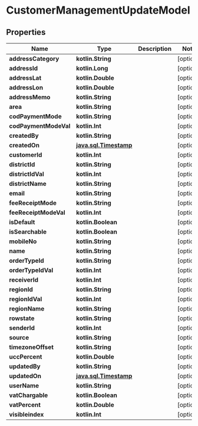 
# CustomerManagementUpdateModel

## Properties
Name | Type | Description | Notes
------------ | ------------- | ------------- | -------------
**addressCategory** | **kotlin.String** |  |  [optional]
**addressId** | **kotlin.Long** |  |  [optional]
**addressLat** | **kotlin.Double** |  |  [optional]
**addressLon** | **kotlin.Double** |  |  [optional]
**addressMemo** | **kotlin.String** |  |  [optional]
**area** | **kotlin.String** |  |  [optional]
**codPaymentMode** | **kotlin.String** |  |  [optional]
**codPaymentModeVal** | **kotlin.Int** |  |  [optional]
**createdBy** | **kotlin.String** |  |  [optional]
**createdOn** | [**java.sql.Timestamp**](java.sql.Timestamp.md) |  |  [optional]
**customerId** | **kotlin.Int** |  |  [optional]
**districtId** | **kotlin.String** |  |  [optional]
**districtIdVal** | **kotlin.Int** |  |  [optional]
**districtName** | **kotlin.String** |  |  [optional]
**email** | **kotlin.String** |  |  [optional]
**feeReceiptMode** | **kotlin.String** |  |  [optional]
**feeReceiptModeVal** | **kotlin.Int** |  |  [optional]
**isDefault** | **kotlin.Boolean** |  |  [optional]
**isSearchable** | **kotlin.Boolean** |  |  [optional]
**mobileNo** | **kotlin.String** |  |  [optional]
**name** | **kotlin.String** |  |  [optional]
**orderTypeId** | **kotlin.String** |  |  [optional]
**orderTypeIdVal** | **kotlin.Int** |  |  [optional]
**receiverId** | **kotlin.Int** |  |  [optional]
**regionId** | **kotlin.String** |  |  [optional]
**regionIdVal** | **kotlin.Int** |  |  [optional]
**regionName** | **kotlin.String** |  |  [optional]
**rowstate** | **kotlin.String** |  |  [optional]
**senderId** | **kotlin.Int** |  |  [optional]
**source** | **kotlin.String** |  |  [optional]
**timezoneOffset** | **kotlin.String** |  |  [optional]
**uccPercent** | **kotlin.Double** |  |  [optional]
**updatedBy** | **kotlin.String** |  |  [optional]
**updatedOn** | [**java.sql.Timestamp**](java.sql.Timestamp.md) |  |  [optional]
**userName** | **kotlin.String** |  |  [optional]
**vatChargable** | **kotlin.Boolean** |  |  [optional]
**vatPercent** | **kotlin.Double** |  |  [optional]
**visibleindex** | **kotlin.Int** |  |  [optional]



